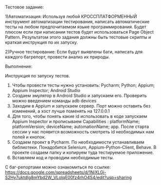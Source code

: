 Тестовое задание:

1)Автоматизация: Используя любой КРОССПЛАТФОРМЕННЫЙ инструмент автоматизации тестирования, написать автоматические тесты на любом предпочитаемом языке программирования. Будет плюсом если при написании тестов будет использоваться Page Object Pattern. Результатом этого задания должны быть тестовые скрипты и краткая инструкция по их запуску.

2)Ручное тестирование: Если будут выявлены баги, написать для каждого багрепорт, провести анализ их природы.

Выполнение:

Инструкция по запуску тестов.
1)	Чтобы провести тесты нужно установить: Pycharm; Python; Appium; Appium Inspector; Android Studio 
2)	Создаем эмулятор в Android Studio и запускаем его. Проверить можно введением команды adb devices
3)	Заходим в Appium и запускаем сервер. Порт можно оставить без изменений, а хост лучше поменять на 127.0.0.1
4)	Для того, чтобы понять какие id использовать в коде запускаем Appium Inspector и прописываем Сapabilities : platformName; platformVersion; deviceName; automationName; app. После старта сессии у нас появится возможность смотреть id необходимых нам полей и кнопок.  
5)	Создаем проект в Pycharm.  По необходимости устанавливаем библиотеки. Понадобится Selenium, Appium-Python-Client, Behave. В проекте создаем папку и копируем туда тестируемое приложение. 
6)	Вставляем код и проводим необходимые тесты. 
 

  C баг-репортами можно ознакомиться по ссылке: https://docs.google.com/spreadsheets/d/1NiXLGj-S2Hy7uktdlg8mYbd2W_VLoIqE00fz4rhO4S4/edit?usp=sharing

